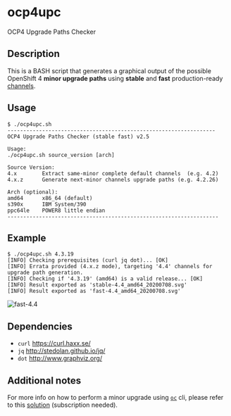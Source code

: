 # ocp4upc
OCP4 Upgrade Paths Checker
## Description
This is a BASH script that generates a graphical output of the possible OpenShift 4 **minor upgrade paths** using **stable** and **fast** production-ready [channels](https://docs.openshift.com/container-platform/4.4/updating/updating-cluster-between-minor.html#understanding-upgrade-channels_updating-cluster-between-minor).
## Usage
~~~
$ ./ocp4upc.sh
------------------------------------------------------------------
OCP4 Upgrade Paths Checker (stable fast) v2.5

Usage:
./ocp4upc.sh source_version [arch]

Source Version:
4.x        Extract same-minor complete default channels  (e.g. 4.2)
4.x.z      Generate next-minor channels upgrade paths (e.g. 4.2.26)

Arch (optional):
amd64      x86_64 (default)
s390x      IBM System/390
ppc64le    POWER8 little endian
-------------------------------------------------------------------
~~~
## Example
~~~
$ ./ocp4upc.sh 4.3.19
[INFO] Checking prerequisites (curl jq dot)... [OK] 
[INFO] Errata provided (4.x.z mode), targeting '4.4' channels for upgrade path generation.
[INFO] Checking if '4.3.19' (amd64) is a valid release... [OK] 
[INFO] Result exported as 'stable-4.4_amd64_20200708.svg'
[INFO] Result exported as 'fast-4.4_amd64_20200708.svg'
~~~
![fast-4.4](https://github.com/pamoedom/ocp4upc/blob/master/examples/fast-4.4_amd64_20200708.png)
## Dependencies
- `curl` <https://curl.haxx.se/>
- `jq` <http://stedolan.github.io/jq/>
- `dot` <http://www.graphviz.org/>
## Additional notes
For more info on how to perform a minor upgrade using [`oc`](https://mirror.openshift.com/pub/openshift-v4/clients/ocp/latest/) cli, please refer to this [solution](https://access.redhat.com/solutions/4606811) (subscription needed).
